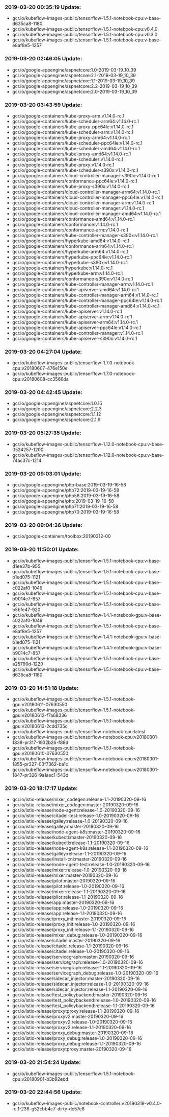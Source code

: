 ### 2019-03-20 00:35:19 Update:

- gcr.io/kubeflow-images-public/tensorflow-1.5.1-notebook-cpu:v-base-d635ca8-1180
- gcr.io/kubeflow-images-public/tensorflow-1.5.1-notebook-cpu:v0.4.0
- gcr.io/kubeflow-images-public/tensorflow-1.5.1-notebook-cpu:v0.3.0
- gcr.io/kubeflow-images-public/tensorflow-1.5.1-notebook-cpu:v-base-e8af8e5-1257
### 2019-03-20 02:46:05 Update:

- gcr.io/google-appengine/aspnetcore:1.0-2019-03-19_10_39
- gcr.io/google-appengine/aspnetcore:2.1-2019-03-19_10_39
- gcr.io/google-appengine/aspnetcore:1.1-2019-03-19_10_39
- gcr.io/google-appengine/aspnetcore:2.2-2019-03-19_10_39
- gcr.io/google-appengine/aspnetcore:2.0-2019-03-19_10_39
### 2019-03-20 03:43:59 Update:

- gcr.io/google-containers/kube-proxy-arm:v1.14.0-rc.1
- gcr.io/google-containers/kube-scheduler-arm64:v1.14.0-rc.1
- gcr.io/google-containers/kube-proxy-ppc64le:v1.14.0-rc.1
- gcr.io/google-containers/kube-scheduler-arm:v1.14.0-rc.1
- gcr.io/google-containers/kube-proxy-arm64:v1.14.0-rc.1
- gcr.io/google-containers/kube-scheduler-ppc64le:v1.14.0-rc.1
- gcr.io/google-containers/kube-scheduler-amd64:v1.14.0-rc.1
- gcr.io/google-containers/kube-proxy-amd64:v1.14.0-rc.1
- gcr.io/google-containers/kube-scheduler:v1.14.0-rc.1
- gcr.io/google-containers/kube-proxy:v1.14.0-rc.1
- gcr.io/google-containers/kube-scheduler-s390x:v1.14.0-rc.1
- gcr.io/google-containers/cloud-controller-manager-s390x:v1.14.0-rc.1
- gcr.io/google-containers/conformance-ppc64le:v1.14.0-rc.1
- gcr.io/google-containers/kube-proxy-s390x:v1.14.0-rc.1
- gcr.io/google-containers/cloud-controller-manager-arm64:v1.14.0-rc.1
- gcr.io/google-containers/cloud-controller-manager-ppc64le:v1.14.0-rc.1
- gcr.io/google-containers/cloud-controller-manager-arm:v1.14.0-rc.1
- gcr.io/google-containers/cloud-controller-manager:v1.14.0-rc.1
- gcr.io/google-containers/cloud-controller-manager-amd64:v1.14.0-rc.1
- gcr.io/google-containers/conformance-amd64:v1.14.0-rc.1
- gcr.io/google-containers/conformance:v1.14.0-rc.1
- gcr.io/google-containers/conformance-arm:v1.14.0-rc.1
- gcr.io/google-containers/kube-controller-manager-s390x:v1.14.0-rc.1
- gcr.io/google-containers/hyperkube-amd64:v1.14.0-rc.1
- gcr.io/google-containers/conformance-arm64:v1.14.0-rc.1
- gcr.io/google-containers/hyperkube-arm64:v1.14.0-rc.1
- gcr.io/google-containers/hyperkube-ppc64le:v1.14.0-rc.1
- gcr.io/google-containers/hyperkube-s390x:v1.14.0-rc.1
- gcr.io/google-containers/hyperkube:v1.14.0-rc.1
- gcr.io/google-containers/hyperkube-arm:v1.14.0-rc.1
- gcr.io/google-containers/conformance-s390x:v1.14.0-rc.1
- gcr.io/google-containers/kube-controller-manager-arm:v1.14.0-rc.1
- gcr.io/google-containers/kube-apiserver-amd64:v1.14.0-rc.1
- gcr.io/google-containers/kube-controller-manager-arm64:v1.14.0-rc.1
- gcr.io/google-containers/kube-controller-manager-ppc64le:v1.14.0-rc.1
- gcr.io/google-containers/kube-controller-manager-amd64:v1.14.0-rc.1
- gcr.io/google-containers/kube-apiserver:v1.14.0-rc.1
- gcr.io/google-containers/kube-apiserver-arm:v1.14.0-rc.1
- gcr.io/google-containers/kube-apiserver-arm64:v1.14.0-rc.1
- gcr.io/google-containers/kube-apiserver-ppc64le:v1.14.0-rc.1
- gcr.io/google-containers/kube-controller-manager:v1.14.0-rc.1
- gcr.io/google-containers/kube-apiserver-s390x:v1.14.0-rc.1
### 2019-03-20 04:27:04 Update:

- gcr.io/kubeflow-images-public/tensorflow-1.7.0-notebook-cpu:v20180607-476e150e
- gcr.io/kubeflow-images-public/tensorflow-1.7.0-notebook-cpu:v20180608-cc3566da
### 2019-03-20 04:42:45 Update:

- gcr.io/google-appengine/aspnetcore:1.0.15
- gcr.io/google-appengine/aspnetcore:2.2.3
- gcr.io/google-appengine/aspnetcore:1.1.12
- gcr.io/google-appengine/aspnetcore:2.1.9
### 2019-03-20 05:27:35 Update:

- gcr.io/kubeflow-images-public/tensorflow-1.12.0-notebook-cpu:v-base-0524257-1200
- gcr.io/kubeflow-images-public/tensorflow-1.12.0-notebook-cpu:v-base-74ac37c-1214
### 2019-03-20 09:03:01 Update:

- gcr.io/google-appengine/php-base:2019-03-19-16-58
- gcr.io/google-appengine/php72:2019-03-19-16-58
- gcr.io/google-appengine/php56:2019-03-19-16-58
- gcr.io/google-appengine/php:2019-03-19-16-58
- gcr.io/google-appengine/php71:2019-03-19-16-58
- gcr.io/google-appengine/php70:2019-03-19-16-58
### 2019-03-20 09:04:36 Update:

- gcr.io/google-containers/toolbox:20190312-00
### 2019-03-20 11:50:01 Update:

- gcr.io/kubeflow-images-public/tensorflow-1.5.1-notebook-cpu:v-base-d1ee37b-955
- gcr.io/kubeflow-images-public/tensorflow-1.5.1-notebook-cpu:v-base-b1ed075-1121
- gcr.io/kubeflow-images-public/tensorflow-1.5.1-notebook-cpu:v-base-c022af0-1049
- gcr.io/kubeflow-images-public/tensorflow-1.5.1-notebook-cpu:v-base-b9014c7-857
- gcr.io/kubeflow-images-public/tensorflow-1.5.1-notebook-cpu:v-base-b5bfe47-920
- gcr.io/kubeflow-images-public/tensorflow-1.4.1-notebook-gpu:v-base-c022af0-1049
- gcr.io/kubeflow-images-public/tensorflow-1.5.1-notebook-cpu:v-base-e8af8e5-1257
- gcr.io/kubeflow-images-public/tensorflow-1.4.1-notebook-gpu:v-base-b1ed075-1121
- gcr.io/kubeflow-images-public/tensorflow-1.4.1-notebook-gpu:v-base-b9014c7-857
- gcr.io/kubeflow-images-public/tensorflow-1.5.1-notebook-cpu:v-base-a25790d-1229
- gcr.io/kubeflow-images-public/tensorflow-1.5.1-notebook-cpu:v-base-d635ca8-1180
### 2019-03-20 14:51:18 Update:

- gcr.io/kubeflow-images-public/tensorflow-1.5.1-notebook-gpu:v20180611-07630550
- gcr.io/kubeflow-images-public/tensorflow-1.5.1-notebook-gpu:v20180612-f7a68336
- gcr.io/kubeflow-images-public/tensorflow-1.5.1-notebook-gpu:v20180613-2cdd735c
- gcr.io/kubeflow-images-public/tensorflow-notebook-cpu:latest
- gcr.io/kubeflow-images-public/tensorflow-notebook-cpu:v20180301-1838-pr317-1932b26-f88d
- gcr.io/kubeflow-images-public/tensorflow-1.5.1-notebook-gpu:v20180610-07630550
- gcr.io/kubeflow-images-public/tensorflow-notebook-cpu:v20180301-1855-pr327-03f7362-ba1c
- gcr.io/kubeflow-images-public/tensorflow-notebook-cpu:v20180301-1847-pr326-9a1aec1-543d
### 2019-03-20 18:17:17 Update:

- gcr.io/istio-release/mixer_codegen:release-1.1-20190320-09-16
- gcr.io/istio-release/mixer_codegen:master-20190320-09-16
- gcr.io/istio-release/node-agent:release-1.0-20190320-09-16
- gcr.io/istio-release/citadel-test:release-1.0-20190320-09-16
- gcr.io/istio-release/galley:release-1.0-20190320-09-16
- gcr.io/istio-release/galley:master-20190320-09-16
- gcr.io/istio-release/node-agent-k8s:master-20190320-09-16
- gcr.io/istio-release/kubectl:master-20190320-09-16
- gcr.io/istio-release/kubectl:release-1.1-20190320-09-16
- gcr.io/istio-release/node-agent-k8s:release-1.1-20190320-09-16
- gcr.io/istio-release/galley:release-1.1-20190320-09-16
- gcr.io/istio-release/install-cni:master-20190320-09-16
- gcr.io/istio-release/node-agent-test:release-1.0-20190320-09-16
- gcr.io/istio-release/mixer:release-1.0-20190320-09-16
- gcr.io/istio-release/mixer:master-20190320-09-16
- gcr.io/istio-release/pilot:master-20190320-09-16
- gcr.io/istio-release/pilot:release-1.0-20190320-09-16
- gcr.io/istio-release/mixer:release-1.1-20190320-09-16
- gcr.io/istio-release/pilot:release-1.1-20190320-09-16
- gcr.io/istio-release/app:master-20190320-09-16
- gcr.io/istio-release/app:release-1.0-20190320-09-16
- gcr.io/istio-release/app:release-1.1-20190320-09-16
- gcr.io/istio-release/proxy_init:master-20190320-09-16
- gcr.io/istio-release/proxy_init:release-1.0-20190320-09-16
- gcr.io/istio-release/proxy_init:release-1.1-20190320-09-16
- gcr.io/istio-release/mixer_debug:release-1.0-20190320-09-16
- gcr.io/istio-release/citadel:master-20190320-09-16
- gcr.io/istio-release/citadel:release-1.1-20190320-09-16
- gcr.io/istio-release/citadel:release-1.0-20190320-09-16
- gcr.io/istio-release/servicegraph:master-20190320-09-16
- gcr.io/istio-release/servicegraph:release-1.0-20190320-09-16
- gcr.io/istio-release/servicegraph:release-1.1-20190320-09-16
- gcr.io/istio-release/servicegraph_debug:release-1.0-20190320-09-16
- gcr.io/istio-release/sidecar_injector:master-20190320-09-16
- gcr.io/istio-release/sidecar_injector:release-1.0-20190320-09-16
- gcr.io/istio-release/sidecar_injector:release-1.1-20190320-09-16
- gcr.io/istio-release/test_policybackend:master-20190320-09-16
- gcr.io/istio-release/test_policybackend:release-1.0-20190320-09-16
- gcr.io/istio-release/test_policybackend:release-1.1-20190320-09-16
- gcr.io/istio-release/proxytproxy:release-1.1-20190320-09-16
- gcr.io/istio-release/proxyv2:master-20190320-09-16
- gcr.io/istio-release/proxyv2:release-1.0-20190320-09-16
- gcr.io/istio-release/proxyv2:release-1.1-20190320-09-16
- gcr.io/istio-release/proxy_debug:master-20190320-09-16
- gcr.io/istio-release/proxy_debug:release-1.0-20190320-09-16
- gcr.io/istio-release/proxy_debug:release-1.1-20190320-09-16
- gcr.io/istio-release/proxytproxy:master-20190320-09-16
### 2019-03-20 21:54:24 Update:

- gcr.io/kubeflow-images-public/tensorflow-1.5.1-notebook-cpu:v20180901-b3b92edd
### 2019-03-20 22:44:56 Update:

- gcr.io/kubeflow-images-public/notebook-controller:v20190319-v0.4.0-rc.1-236-g52cbb4c7-dirty-dc57e8
